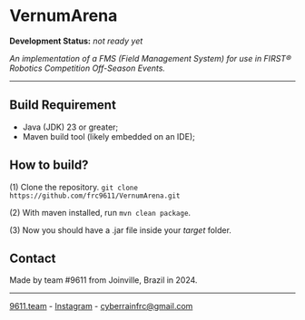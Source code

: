 # VernumArena
**Development Status:** _not ready yet_

_An implementation of a FMS (Field Management System) for use in FIRST® Robotics Competition Off-Season Events._

***

## Build Requirement
* Java (JDK) 23 or greater;
* Maven build tool (likely embedded on an IDE);

## How to build?
(1) Clone the repository. ``git clone https://github.com/frc9611/VernumArena.git``

(2) With maven installed, run `mvn clean package`.

(3) Now you should have a .jar file inside your _target_ folder.

## Contact
Made by team #9611 from Joinville, Brazil in 2024.

---

[9611.team](https://9611.team) - [Instagram](@cyberainfrc) - [cyberrainfrc@gmail.com](mailto://cyberrainfrc@gmail.com)